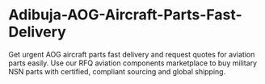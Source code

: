 # Adibuja-AOG-Aircraft-Parts-Fast-Delivery
Get urgent AOG aircraft parts fast delivery and request quotes for aviation parts easily. Use our RFQ aviation components marketplace to buy military NSN parts with certified, compliant sourcing and global shipping.
